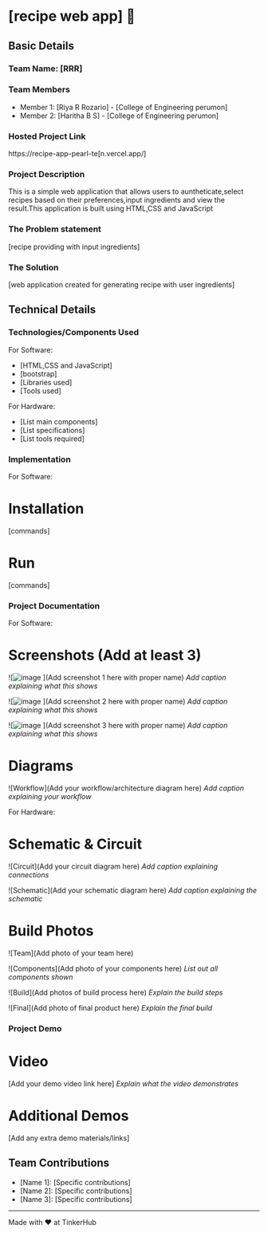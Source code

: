 # [recipe web app] 🎯


## Basic Details
### Team Name: [RRR]


### Team Members
- Member 1: [Riya R Rozario] - [College of Engineering perumon]
- Member 2: [Haritha B S] - [College of Engineering perumon]

### Hosted Project Link
https://recipe-app-pearl-te[n.vercel.app/]

### Project Description
This is a simple web application that allows users to auntheticate,select recipes based on their preferences,input ingredients and view the result.This application is built using HTML,CSS and JavaScript

### The Problem statement
[recipe providing with input ingredients]

### The Solution
[web application created for generating recipe with user ingredients]

## Technical Details
### Technologies/Components Used
For Software:
- [HTML,CSS and JavaScript]
- [bootstrap]
- [Libraries used]
- [Tools used]

For Hardware:
- [List main components]
- [List specifications]
- [List tools required]

### Implementation
For Software:
# Installation
[commands]

# Run
[commands]

### Project Documentation
For Software:

# Screenshots (Add at least 3)
![![image](https://github.com/user-attachments/assets/32b1583c-5f03-41ff-89c8-f5612c36b626)
](Add screenshot 1 here with proper name)
*Add caption explaining what this shows*

![![image](https://github.com/user-attachments/assets/6935a31c-d4a7-4280-a9e0-f7d5b4263394)
](Add screenshot 2 here with proper name)
*Add caption explaining what this shows*

![![image](https://github.com/user-attachments/assets/6e5f869f-61e7-4c75-868c-fb44f91bd647)
](Add screenshot 3 here with proper name)
*Add caption explaining what this shows*

# Diagrams
![Workflow](Add your workflow/architecture diagram here)
*Add caption explaining your workflow*

For Hardware:

# Schematic & Circuit
![Circuit](Add your circuit diagram here)
*Add caption explaining connections*

![Schematic](Add your schematic diagram here)
*Add caption explaining the schematic*

# Build Photos
![Team](Add photo of your team here)


![Components](Add photo of your components here)
*List out all components shown*

![Build](Add photos of build process here)
*Explain the build steps*

![Final](Add photo of final product here)
*Explain the final build*

### Project Demo
# Video
[Add your demo video link here]
*Explain what the video demonstrates*

# Additional Demos
[Add any extra demo materials/links]

## Team Contributions
- [Name 1]: [Specific contributions]
- [Name 2]: [Specific contributions]
- [Name 3]: [Specific contributions]

---
Made with ❤️ at TinkerHub
